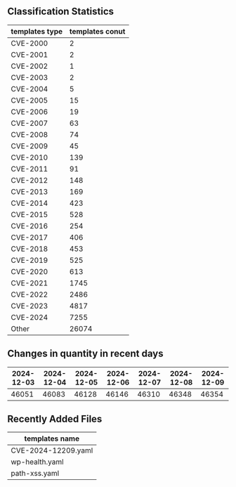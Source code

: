 ## Classification Statistics
| templates type | templates conut | 
| --- | --- |
| CVE-2000 | 2 |
| CVE-2001 | 2 |
| CVE-2002 | 1 |
| CVE-2003 | 2 |
| CVE-2004 | 5 |
| CVE-2005 | 15 |
| CVE-2006 | 19 |
| CVE-2007 | 63 |
| CVE-2008 | 74 |
| CVE-2009 | 45 |
| CVE-2010 | 139 |
| CVE-2011 | 91 |
| CVE-2012 | 148 |
| CVE-2013 | 169 |
| CVE-2014 | 423 |
| CVE-2015 | 528 |
| CVE-2016 | 254 |
| CVE-2017 | 406 |
| CVE-2018 | 453 |
| CVE-2019 | 525 |
| CVE-2020 | 613 |
| CVE-2021 | 1745 |
| CVE-2022 | 2486 |
| CVE-2023 | 4817 |
| CVE-2024 | 7255 |
| Other | 26074 |
## Changes in quantity in recent days
|2024-12-03 | 2024-12-04 | 2024-12-05 | 2024-12-06 | 2024-12-07 | 2024-12-08 | 2024-12-09|
|--- | ------ | ------ | ------ | ------ | ------ | ---|
|46051 | 46083 | 46128 | 46146 | 46310 | 46348 | 46354|
## Recently Added Files
| templates name | 
| --- |
| CVE-2024-12209.yaml |
| wp-health.yaml |
| path-xss.yaml |
